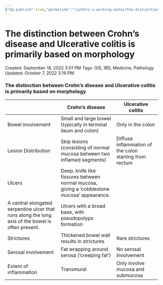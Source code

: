 ```yaml
---
{"dg-publish":true,"permalink":"/jethro-s-working-notes/the-distinction-between-crohn-s-disease-and-ulcera/","dgPassFrontmatter":true}
---
```



# The distinction between Crohn’s disease and Ulcerative colitis is primarily based on morphology

Created: September 18, 2022 3:01 PM
Tags: GIS, IBD, Medicine, Pathology
Updated: October 7, 2022 3:19 PM

### The distinction between Crohn’s disease and Ulcerative colitis is primarily based on morphology

|  | Crohn’s disease | Ulcerative colitis |
| --- | --- | --- |
| Bowel involvement | Small and large bowel (typically in terminal ileum and colon) | Only in the colon |
| Lesion Distribution | Skip lesions (consisting of normal mucosa between two inflamed segments) | Diffuse inflammation of the colon starting from rectum |
| Ulcers | Deep, knife like fissures between normal mucosa, giving a ‘cobblestone mucosa’ appearance.
A central elongated serpentine ulcer that runs along the long axis of the bowel is often present. | Ulcers with a broad base, with pseudopolyps  formation |
| Strictures | Thickened bowel wall results in strictures | Rare strictures |
| Serosal involvement | Fat wrapping around serosa (’creeping fat’) | No serosal involvement |
| Extent of inflammation | Transmural | Only involve mucosa and submucosa |
